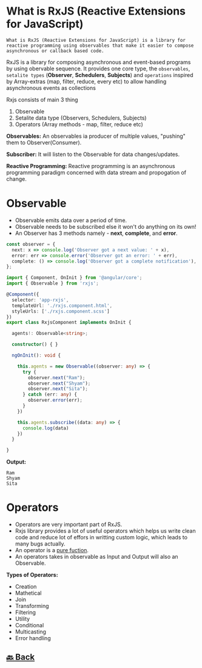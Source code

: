 <h1>What is RxJS (Reactive Extensions for JavaScript)</h1>

`What is RxJS (Reactive Extensions for JavaScript) is a library for reactive programming using observables that make it easier to compose asynchronous or callback based code.`

RxJS is a library for composing asynchronous and event-based programs by using obervable sequence. It provides one core type, the `observables`, `setalite types` (**Observer**, **Schedulers**, **Subjects**) and `operations` inspired by Array-extras (map, filter, reduce, every etc) to allow handling asynchronous events as collections

Rxjs consists of main 3 thing </br>
1. Observable </br>
2. Setalite data type (Observers, Schedulers, Subjects) </br>
3. Operators (Array methods - map, filter, reduce etc) </br>

**Observables:** An observables ia producer of multiple values, "pushing" them to Observer(Consumer).

**Subscriber:** It will listen to the Observable for data changes/updates.

**Reactive Programming:** Reactive programming is an asynchronous programming paradigm concerned with data stream and propogation of change.

<h1>Observable</h1>

- Observable emits data over a period of time.
- Observable needs to be subscribed else it won't do anything on its own!
- An Observer has 3 methods namely - **next**, **complete**, and **error**.

```ts
const observer = {
  next: x => console.log('Observer got a next value: ' + x),
  error: err => console.error('Observer got an error: ' + err),
  complete: () => console.log('Observer got a complete notification'),
};
```

```ts
import { Component, OnInit } from '@angular/core';
import { Observable } from 'rxjs';

@Component({
  selector: 'app-rxjs',
  templateUrl: './rxjs.component.html',
  styleUrls: ['./rxjs.component.scss']
})
export class RxjsComponent implements OnInit {

  agents!: Observable<string>;

  constructor() { }

  ngOnInit(): void {

    this.agents = new Observable((observer: any) => {
      try {
        observer.next("Ram");
        observer.next("Shyam");
        observer.next("Sita");
      } catch (err: any) {
        observer.error(err);
      }
    })

    this.agents.subscribe((data: any) => {
      console.log(data)
    })
  }

}
```
**Output:**
```
Ram
Shyam
Sita
```

<h1>Operators</h1>

- Operators are very important part of RxJS.
- Rxjs library provides a lot of useful operators which helps us write clean code and reduce lot of effors in writting custom logic, which leads to many bugs actually.
- An operator is a <a href="https://github.com/sanjay9616/JavaScript/blob/master/JavaScript-Tutorial/Functions/README.md">pure fuction</a>.
- An operators takes in observable as Input and Output will also an Observable.

**Types of Operators:**
- Creation
- Mathetical
- Join
- Transforming
- Filtering
- Utility
- Conditional
- Multicasting
- Error handling

<h2><a href="https://github.com/sanjay9616/JavaScript/blob/master/JavaScript-Technologies/RxJS/README.md"> 🔙 Back</a></h2>